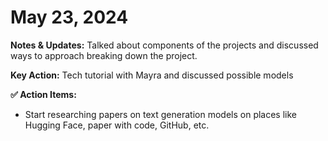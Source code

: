 # May 23, 2024

**Notes & Updates:** Talked about components of the projects and discussed ways to approach breaking down the project. 

**Key Action:** Tech tutorial with Mayra and discussed possible models

**✅ Action Items:** 
- Start researching papers on text generation models on places like Hugging Face, paper with code, GitHub, etc.